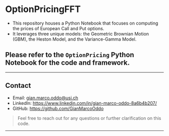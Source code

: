 # OptionPricingFFT
- This repository houses a Python Notebook that focuses on computing the prices of European Call and Put options. 
- It leverages three unique models: the Geometric Brownian Motion (GBM), the Heston Model, and the Variance-Gamma Model.

## Please refer to the `OptionPricing` Python Notebook for the code and framework.

---
## Contact

- Email: gian.marco.oddo@usi.ch
- LinkedIn: https://www.linkedin.com/in/gian-marco-oddo-8a6b4b207/
- GitHub: https://github.com/GianMarcoOddo
> Feel free to reach out for any questions or further clarification on this code.
---
